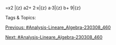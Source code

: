 =x2
|{z}
a2+ 2·x|{z}
a·3|{z}
b+ 9|{z}

   Tags & Topics:
   

[Previous: #Analysis-Lineare_Algebra-230308_460](Analysis-Lineare_Algebra-230308_460.md)

[Next: #Analysis-Lineare_Algebra-230308_460](Analysis-Lineare_Algebra-230308_460.md)